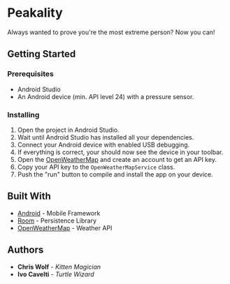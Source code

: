 # Peakality

Always wanted to prove you're the most extreme person? Now you can!

## Getting Started

### Prerequisites

- Android Studio
- An Android device (min. API level 24) with a pressure sensor.

### Installing

1. Open the project in Android Studio.
2. Wait until Android Studio has installed all your dependencies.
3. Connect your Android device with enabled USB debugging.
4. If everything is correct, your should now see the device in your toolbar.
4. Open the [OpenWeatherMap](https://openweathermap.org/) and create an account to get an API key.
5. Copy your API key to the `OpenWeatherMapService` class.
5. Push the "run" button to compile and install the app on your device.

## Built With

* [Android](https://www.android.com/) - Mobile Framework
* [Room](https://developer.android.com/topic/libraries/architecture/room) - Persistence Library
* [OpenWeatherMap](https://openweathermap.org/) - Weather API

## Authors

* **Chris Wolf** - *Kitten Magician*
* **Ivo Cavelti** - *Turtle Wizard*

